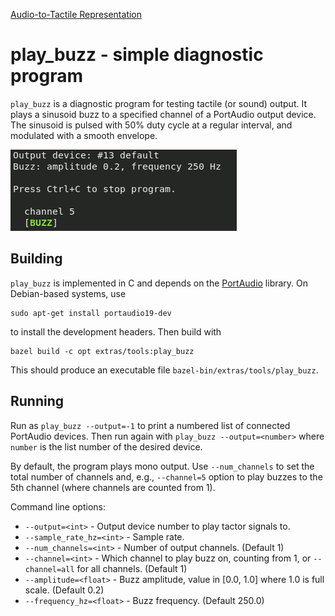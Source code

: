 [Audio-to-Tactile Representation](../../README.md)

# play_buzz - simple diagnostic program

`play_buzz` is a diagnostic program for testing tactile (or sound) output. It
plays a sinusoid buzz to a specified channel of a PortAudio output device. The
sinusoid is pulsed with 50% duty cycle at a regular interval, and modulated with
a smooth envelope.

![play buzz](play-buzz.gif)


## Building

`play_buzz` is implemented in C and depends on the
[PortAudio](http://www.portaudio.com/) library. On Debian-based systems, use

``` shell
sudo apt-get install portaudio19-dev
```

to install the development headers. Then build with

``` shell
bazel build -c opt extras/tools:play_buzz
```

This should produce an executable file `bazel-bin/extras/tools/play_buzz`.


## Running

Run as `play_buzz --output=-1` to print a numbered list of connected PortAudio
devices. Then run again with `play_buzz --output=<number>` where `number` is the
list number of the desired device.

By default, the program plays mono output. Use `--num_channels` to set the total
number of channels and, e.g., `--channel=5` option to play buzzes to the 5th
channel (where channels are counted from 1).

Command line options:

 * `--output=<int>` - Output device number to play tactor signals to.
 * `--sample_rate_hz=<int>` - Sample rate.
 * `--num_channels=<int>` - Number of output channels. (Default 1)
 * `--channel=<int>` - Which channel to play buzz on, counting from 1, or `--channel=all` for all channels. (Default 1)
 * `--amplitude=<float>` - Buzz amplitude, value in [0.0, 1.0] where 1.0 is full scale. (Default 0.2)
 * `--frequency_hz=<float>` - Buzz frequency. (Default 250.0)

